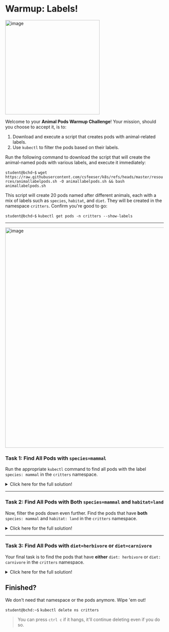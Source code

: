 # Warmup: Labels!

<img src="https://i.redd.it/o38mvxc9mkf71.png" alt="image" width="300"/>

Welcome to your **Animal Pods Warmup Challenge**! Your mission, should you choose to accept it, is to:

1. Download and execute a script that creates pods with animal-related labels.
2. Use `kubectl` to filter the pods based on their labels.

Run the following command to download the script that will create the animal-named pods with various labels, and execute it immediately:

`student@bchd~$` `wget https://raw.githubusercontent.com/csfeeser/k8s/refs/heads/master/resources/animallabelpods.sh -O animallabelpods.sh && bash animallabelpods.sh`

This script will create 20 pods named after different animals, each with a mix of labels such as `species`, `habitat`, and `diet`. They will be created in the namespace `critters`. Confirm you're good to go:

`student@bchd~$` `kubectl get pods -n critters --show-labels`

---

<img src="https://labs.alta3.com/courses/kubernetes/slides/labels/Slide5.PNG" alt="image" width="700"/>

### Task 1: Find All Pods with `species=mammal`

Run the appropriate `kubectl` command to find all pods with the label `species: mammal` in the `critters` namespace.

<details>
  <summary>Click here for the full solution!</summary>

```bash
kubectl get pods -n critters --selector="species=mammal"
```

OR

```bash
kubectl get pods -n critters -l species=mammal
```

</details>

---

### Task 2: Find All Pods with Both `species=mammal` and `habitat=land`

Now, filter the pods down even further. Find the pods that have **both** `species: mammal` and `habitat: land` in the `critters` namespace.

<details>
  <summary>Click here for the full solution!</summary>

```bash
kubectl get pods -n critters --selector="species=mammal,habitat=land"
```

OR

```bash
kubectl get pods -n critters -l species=mammal,habitat=land
```

</details>

---

### Task 3: Find All Pods with `diet=herbivore` or `diet=carnivore`

Your final task is to find the pods that have **either** `diet: herbivore` or `diet: carnivore` in the `critters` namespace.

<details>
  <summary>Click here for the full solution!</summary>

```bash
kubectl get pods -n critters --selector="diet in (herbivore,carnivore)"
```

OR

```bash
kubectl get pods -n critters -l 'diet in (herbivore,carnivore)'
```

</details>

## Finished?

We don't need that namespace or the pods anymore. Wipe 'em out!

`student@bchd:~$` `kubectl delete ns critters`

> You can press `ctrl c` if it hangs, it'll continue deleting even if you do so.
